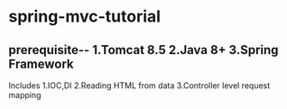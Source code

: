 # spring-mvc-tutorial
 prerequisite--
 1.Tomcat 8.5
 2.Java 8+
 3.Spring Framework
 ---------------
 Includes
 1.IOC,DI
 2.Reading HTML from data
 3.Controller level request mapping

